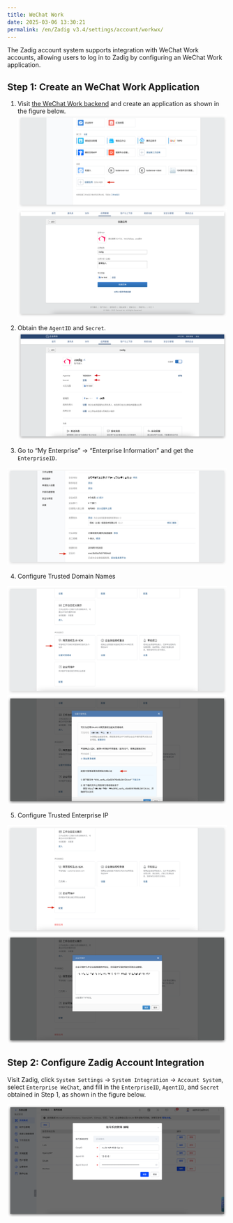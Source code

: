 ```yaml
---
title: WeChat Work
date: 2025-03-06 13:30:21
permalink: /en/Zadig v3.4/settings/account/workwx/
---
```


The Zadig account system supports integration with WeChat Work accounts, allowing users to log in to Zadig by configuring an WeChat Work application.

## Step 1: Create an WeChat Work Application


1. Visit [the WeChat Work backend](https://work.weixin.qq.com/wework_admin/frame#apps) and create an application as shown in the figure below.
![workwx](../../../../_images/wx_1.png)
![workwx](../../../../_images/workwx_account_2.png)

2. Obtain the `AgentID` and `Secret`.
![workwx](../../../../_images/workwx_account_3.png)

3. Go to “My Enterprise” -> “Enterprise Information” and get the `EnterpriseID`.

![workwx](../../../../_images/wx_4.png)

4. Configure Trusted Domain Names

![workwx](../../../../_images/wx_5.png)
![workwx](../../../../_images/wx_6.png)

5. Configure Trusted Enterprise IP

![workwx](../../../../_images/wx_7.png)
![workwx](../../../../_images/wx_8.png)


## Step 2: Configure Zadig Account Integration

Visit Zadig, click `System Settings` -> `System Integration` -> `Account System`, select `Enterprise WeChat`, and fill in the `EnterpriseID`, `AgentID`, and `Secret` obtained in Step 1, as shown in the figure below.

![workwx](../../../../_images/workwx_account_4.png)